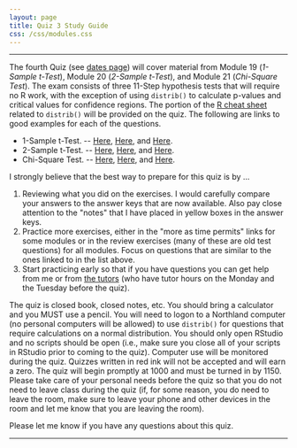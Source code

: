 ```yaml
---
layout: page
title: Quiz 3 Study Guide
css: /css/modules.css
---
```


----

The fourth Quiz (see [dates page](../Dates-Current)) will cover material from Module 19 (*1-Sample t-Test*), Module 20 (*2-Sample t-Test*), and Module 21 (*Chi-Square Test*). The exam consists of three 11-Step hypothesis tests that will require no R work, with the exception of using `distrib()` to calculate p-values and critical values for confidence regions. The portion of the [R cheat sheet](../MTH107-Rcheatsheet.pdf) related to `distrib()` will be provided on the quiz. The following are links to good examples for each of the questions.

* 1-Sample t-Test. -- [Here](../../modules/CE/1Samplet_CE1.html#fecal-coliform-counts-i), [Here](../../modules/CE/1Samplet_CE2.html#increased-civility-in-nation-states), and [Here](../../modules/CE/1Samplet_CE2.html#sea-level-rise-rate).
* 2-Sample t-Test. -- [Here](../../modules/CE/2Samplet_CE1.html#compost-type-and-germination-rates), [Here](../../modules/CE/2Samplet_CE2.html#commitment-to-adult-animals), and [Here](../../modules/RE/2Samplet_RevEx.html#popcorn-yield-by-variety).
* Chi-Square Test. -- [Here](../../modules/CE/ChiSquare_CE1.html#aids-cases), [Here](../../modules/RE/ChiSquare_RevEx.html#distribution-of-cyprinids-in-asia), and [Here](../../modules/RE/ChiSquare_RevEx.html#working-environment-for-nurses).

I strongly believe that the best way to prepare for this quiz is by ...

1. Reviewing what you did on the exercises. I would carefully compare your answers to the answer keys that are now available. Also pay close attention to the "notes" that I have placed in yellow boxes in the answer keys.
1. Practice more exercises, either in the "more as time permits" links for some modules or in the review exercises (many of these are old test questions) for all modules. Focus on questions that are similar to the ones linked to in the list above.
1. Start practicing early so that if you have questions you can get help from me or from [the tutors](../Syllabus-Current.html#tutors) (who have tutor hours on the Monday and the Tuesday before the quiz).

The quiz is closed book, closed notes, etc. You should bring a calculator and you MUST use a pencil. You will need to logon to a Northland computer (no personal computers will be allowed) to use `distrib()` for questions that require calculations on a normal distribution. You should only open RStudio and no scripts should be open (i.e., make sure you close all of your scripts in RStudio prior to coming to the quiz). Computer use will be monitored during the quiz. Quizzes written in red ink will not be accepted and will earn a zero. The quiz will begin promptly at 1000 and must be turned in by 1150. Please take care of your personal needs before the quiz so that you do not need to leave class during the quiz (if, for some reason, you do need to leave the room, make sure to leave your phone and other devices in the room and let me know that you are leaving the room).

Please let me know if you have any questions about this quiz.

----
